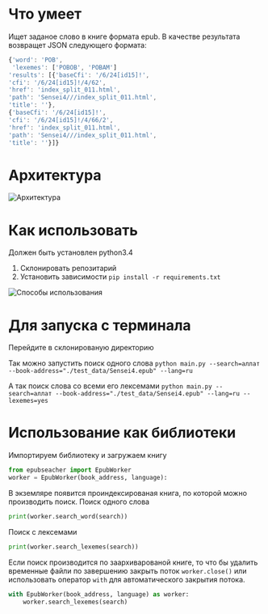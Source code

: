 Что умеет
==========
Ищет заданое слово в книге формата  epub. В качестве результата возвращет JSON cледующего формата:
```javascript
{'word': 'POB',
 'lexemes': ['POBOB', 'POBAM']
'results': [{'baseCfi': '/6/24[id15]!',
'cfi': '/6/24[id15]!/4/62',
'href': 'index_split_011.html',
'path': 'Sensei4///index_split_011.html',
'title': ''},
{'baseCfi': '/6/24[id15]!',
'cfi': '/6/24[id15]!/4/66/2',
'href': 'index_split_011.html',
'path': 'Sensei4///index_split_011.html',
'title': ''}]}
```


Архитектура
===========
![Архитектура](/Infernion/epubseacher/raw/master/docs/epubseacher_architecture.png)

Как использовать
==============
Должен быть установлен python3.4

1. Склонировать репозитарий
2. Установить зависимости
   ``pip install -r requirements.txt``

![Способы использования](/Infernion/epubseacher/raw/master/docs/inputData.png)

Для запуска с терминала
=======================
Перейдите в склонированую директорию

Так можно запустить поиск одного слова
``python main.py --search=аллат --book-address="./test_data/Sensei4.epub" --lang=ru``

А так поиск слова со всеми его лексемами
``python main.py --search=аллат --book-address="./test_data/Sensei4.epub" --lang=ru --lexemes=yes``

Использование как библиотеки
============================
Импортируем библиотеку и загружаем книгу 
``` python
from epubseacher import EpubWorker
worker = EpubWorker(book_address, language):
```
В экземляре появится проиндексированая книга, по которой можно производить поиск.
Поиск одного слова
```python
print(worker.search_word(search))
```
Поиск с лексемами 
``` python
print(worker.search_lexemes(search))
```

Если поиск производится по заархиварованой книге, то что бы удалить временные файли по завершению закрыть поток ``worker.close()`` или использовать оператор ``with`` для автоматического закрытия потока.
```python
with EpubWorker(book_address, language) as worker:
    worker.search_lexemes(search)
```